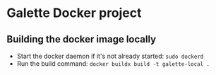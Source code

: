 # Galette Docker project

## Building the docker image locally
[comment]: <> (From https://www.techrepublic.com/article/how-to-build-a-docker-image-and-upload-it-to-docker-hub/)
* Start the docker daemon if it's not already started: `sudo dockerd`
* Run the build command: `docker buildx build -t galette-local .`
